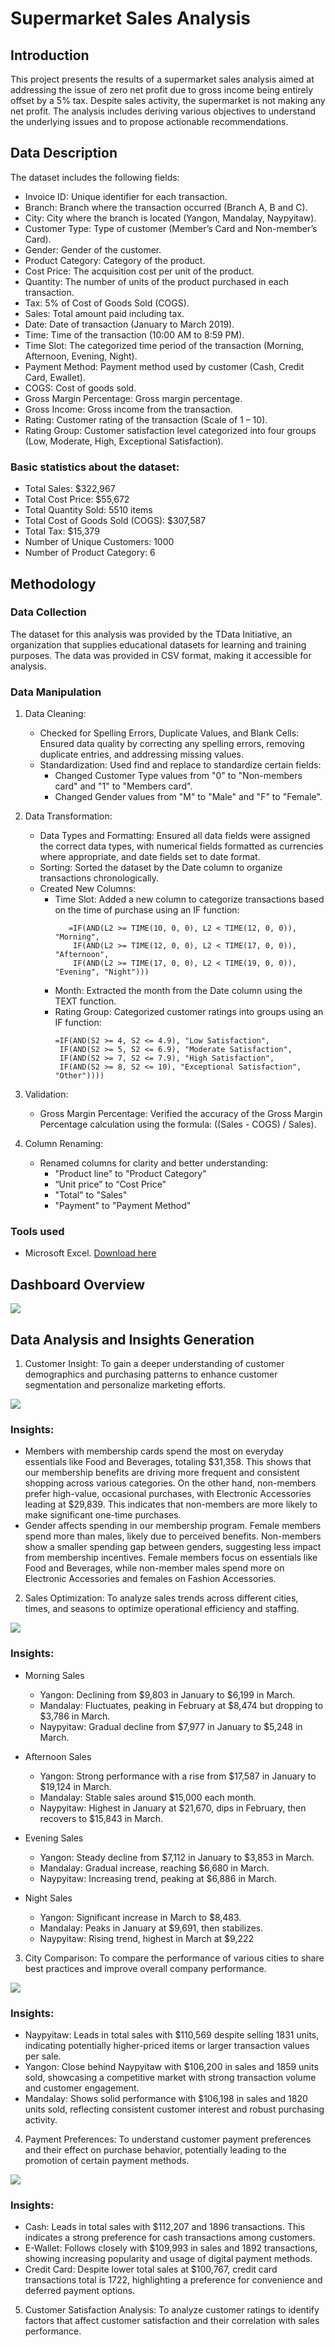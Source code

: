 # Supermarket Sales Analysis

## Introduction

This project presents the results of a supermarket sales analysis aimed at addressing the issue of zero net profit due to gross income being entirely offset by a 5% tax. Despite sales activity, the supermarket is not making any net profit. The analysis includes deriving various objectives to understand the underlying issues and to propose actionable recommendations.

## Data Description

The dataset includes the following fields:

- Invoice ID: Unique identifier for each transaction.
- Branch: Branch where the transaction occurred (Branch A, B and C).
- City: City where the branch is located (Yangon, Mandalay, Naypyitaw).
- Customer Type: Type of customer (Member’s Card and Non-member’s Card).
- Gender: Gender of the customer.
- Product Category: Category of the product.
- Cost Price: The acquisition cost per unit of the product.
- Quantity: The number of units of the product purchased in each transaction.
- Tax: 5% of Cost of Goods Sold (COGS).
- Sales: Total amount paid including tax.
- Date: Date of transaction (January to March 2019).
- Time: Time of the transaction (10:00 AM to 8:59 PM).
- Time Slot: The categorized time period of the transaction (Morning, Afternoon, Evening, Night).
- Payment Method: Payment method used by customer (Cash, Credit Card, Ewallet).
- COGS: Cost of goods sold.
- Gross Margin Percentage: Gross margin percentage.
- Gross Income: Gross income from the transaction.
- Rating: Customer rating of the transaction (Scale of 1 – 10).
- Rating Group: Customer satisfaction level categorized into four groups (Low, Moderate, High, Exceptional Satisfaction).

### Basic statistics about the dataset:

- Total Sales: $322,967
- Total Cost Price: $55,672
- Total Quantity Sold: 5510 items
- Total Cost of Goods Sold (COGS): $307,587
- Total Tax: $15,379
- Number of Unique Customers: 1000
- Number of Product Category: 6

## Methodology

### Data Collection

The dataset for this analysis was provided by the TData Initiative, an organization that supplies educational datasets for learning and training purposes. The data was provided in CSV format, making it accessible for analysis.

### Data Manipulation

1. Data Cleaning:
   - Checked for Spelling Errors, Duplicate Values, and Blank Cells: Ensured data quality by correcting any spelling errors, removing duplicate entries, and addressing missing values.
   - Standardization: Used find and replace to standardize certain fields:
     - Changed Customer Type values from "0" to "Non-members card" and "1" to "Members card".
     - Changed Gender values from "M" to "Male" and "F" to "Female".
       
2. Data Transformation:
   - Data Types and Formatting: Ensured all data fields were assigned the correct data types, with numerical fields formatted as currencies where appropriate, and date fields set to date format.
   - Sorting: Sorted the dataset by the Date column to organize transactions chronologically.
   - Created New Columns:
     - Time Slot: Added a new column to categorize transactions based on the time of purchase using an IF function:
       ```
          =IF(AND(L2 >= TIME(10, 0, 0), L2 < TIME(12, 0, 0)), "Morning",
           IF(AND(L2 >= TIME(12, 0, 0), L2 < TIME(17, 0, 0)), "Afternoon",
           IF(AND(L2 >= TIME(17, 0, 0), L2 < TIME(19, 0, 0)), "Evening", "Night")))
       ```   
     - Month: Extracted the month from the Date column using the TEXT function.
     - Rating Group: Categorized customer ratings into groups using an IF function:
       ```
       =IF(AND(S2 >= 4, S2 <= 4.9), "Low Satisfaction",
        IF(AND(S2 >= 5, S2 <= 6.9), "Moderate Satisfaction",
        IF(AND(S2 >= 7, S2 <= 7.9), "High Satisfaction",
        IF(AND(S2 >= 8, S2 <= 10), "Exceptional Satisfaction", "Other"))))
       ```
       
3. Validation:
   - Gross Margin Percentage: Verified the accuracy of the Gross Margin Percentage calculation using the formula: ((Sales - COGS) / Sales).
     
4. Column Renaming:
   - Renamed columns for clarity and better understanding:
     - "Product line" to "Product Category"
     - “Unit price” to “Cost Price”
     - "Total" to "Sales"
     - "Payment" to "Payment Method"

### Tools used
- Microsoft Excel. [Download here](https://www.microsoft.com/en-us/microsoft-365/excel)
  

## Dashboard Overview

![](https://github.com/Adeyemi012/Supermarket-Sales-Analysis/blob/main/Supermarket%20Sales%20Dashboard.png)


## Data Analysis and Insights Generation

1.	Customer Insight: To gain a deeper understanding of customer demographics and purchasing patterns to enhance customer segmentation and personalize marketing efforts.

![](https://github.com/Adeyemi012/Supermarket-Sales-Analysis/blob/main/Screenshot%202024-07-27%20203009.png)

### Insights:
- Members with membership cards spend the most on everyday essentials like Food and Beverages, totaling $31,358. This shows that our membership benefits are driving more frequent and consistent shopping across various categories. On the other hand, non-members prefer high-value, occasional purchases, with Electronic Accessories leading at $29,839. This indicates that non-members are more likely to make significant one-time purchases.
- Gender affects spending in our membership program. Female members spend more than males, likely due to perceived benefits. Non-members show a smaller spending gap between genders, suggesting less impact from membership incentives. Female members focus on essentials like Food and Beverages, while non-member males spend more on Electronic Accessories and females on Fashion Accessories.

2. Sales Optimization: To analyze sales trends across different cities, times, and seasons to optimize operational efficiency and staffing.

![](https://github.com/Adeyemi012/Supermarket-Sales-Analysis/blob/main/Screenshot%202024-07-27%20203800.png)

### Insights:
- Morning Sales
  - Yangon: Declining from $9,803 in January to $6,199 in March.
  - Mandalay: Fluctuates, peaking in February at $8,474 but dropping to $3,786 in March.
  - Naypyitaw: Gradual decline from $7,977 in January to $5,248 in March.
   
- Afternoon Sales
  - Yangon: Strong performance with a rise from $17,587 in January to $19,124 in March.
  - Mandalay: Stable sales around $15,000 each month.
  - Naypyitaw: Highest in January at $21,670, dips in February, then recovers to $15,843 in March.
    
- Evening Sales
  - Yangon: Steady decline from $7,112 in January to $3,853 in March.
  - Mandalay: Gradual increase, reaching $6,680 in March.
  - Naypyitaw: Increasing trend, peaking at $6,886 in March.

- Night Sales
  - Yangon: Significant increase in March to $8,483.
  - Mandalay: Peaks in January at $9,691, then stabilizes.
  - Naypyitaw: Rising trend, highest in March at $9,222

3. City Comparison: To compare the performance of various cities to share best practices and improve overall company performance.

![](https://github.com/Adeyemi012/Supermarket-Sales-Analysis/blob/main/Screenshot%202024-07-27%20204803.png)

### Insights:
- Naypyitaw: Leads in total sales with $110,569 despite selling 1831 units, indicating potentially higher-priced items or larger transaction values per sale.
- Yangon: Close behind Naypyitaw with $106,200 in sales and 1859 units sold, showcasing a competitive market with strong transaction volume and customer engagement.
- Mandalay: Shows solid performance with $106,198 in sales and 1820 units sold, reflecting consistent customer interest and robust purchasing activity.

4. Payment Preferences: To understand customer payment preferences and their effect on purchase behavior, potentially leading to the promotion of certain payment methods.

![](https://github.com/Adeyemi012/Supermarket-Sales-Analysis/blob/main/Screenshot%202024-07-27%20205324.png)

### Insights:
- Cash: Leads in total sales with $112,207 and 1896 transactions. This indicates a strong preference for cash transactions among customers.
- E-Wallet: Follows closely with $109,993 in sales and 1892 transactions, showing increasing popularity and usage of digital payment methods.
- Credit Card: Despite lower total sales at $100,767, credit card transactions total is 1722, highlighting a preference for convenience and deferred payment options.

5. Customer Satisfaction Analysis: To analyze customer ratings to identify factors that affect customer satisfaction and their correlation with sales performance.






